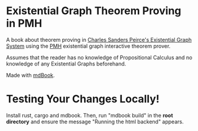 # Existential Graph Theorem Proving in PMH

A book about theorem proving in [Charles Sanders Peirce's Existential Graph System](https://en.wikipedia.org/wiki/Existential_graph#The_graphs) using the [PMH](https://github.com/RAIRLab/Peirce-My-Heart) existential graph interactive theorem prover. 

Assumes that the reader has no knowledge of Propositional Calculus and no knowledge of any Existential Graphs beforehand.

Made with [mdBook](https://github.com/rust-lang/mdBook).

# Testing Your Changes Locally!

Install rust, cargo and mdbook.
Then, run "mdbook build" in the **root directory** and ensure the message "Running the html backend" appears.
